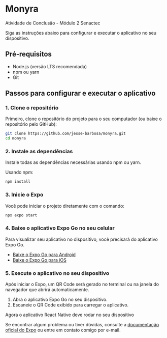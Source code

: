 # Monyra  
Atividade de Conclusão - Módulo 2 Senactec  

Siga as instruções abaixo para configurar e executar o aplicativo no seu dispositivo.  

## Pré-requisitos  

- Node.js (versão LTS recomendada)  
- npm ou yarn  
- Git  

## Passos para configurar e executar o aplicativo  

### 1. Clone o repositório  
Primeiro, clone o repositório do projeto para o seu computador (ou baixe o repositório pelo GitHub):  

```bash
git clone https://github.com/jesse-barbosa/monyra.git
cd monyra
```

### 2. Instale as dependências  
Instale todas as dependências necessárias usando npm ou yarn.  

Usando npm:  
```bash
npm install
```  

### 3. Inicie o Expo  
Você pode iniciar o projeto diretamente com o comando:  

```bash
npx expo start
```  

### 4. Baixe o aplicativo Expo Go no seu celular  
Para visualizar seu aplicativo no dispositivo, você precisará do aplicativo Expo Go.  

- [Baixe o Expo Go para Android](https://play.google.com/store/apps/details?id=host.exp.exponent)  
- [Baixe o Expo Go para iOS](https://apps.apple.com/app/expo-go/id982107779)  

### 5. Execute o aplicativo no seu dispositivo  
Após iniciar o Expo, um QR Code será gerado no terminal ou na janela do navegador que abrirá automaticamente.  

1. Abra o aplicativo Expo Go no seu dispositivo.  
2. Escaneie o QR Code exibido para carregar o aplicativo.  

Agora o aplicativo React Native deve rodar no seu dispositivo

Se encontrar algum problema ou tiver dúvidas, consulte a [documentação oficial do Expo](https://docs.expo.dev/) ou entre em contato comigo por e-mail.
